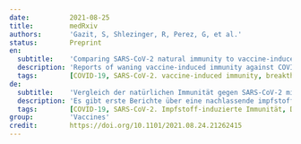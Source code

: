 ```yaml
---
date:          2021-08-25
title:         medRxiv
authors:       'Gazit, S, Shlezinger, R, Perez, G, et al.'
status:        Preprint
en:
  subtitle:    'Comparing SARS-CoV-2 natural immunity to vaccine-induced immunity: reinfections versus breakthrough infections'
  description: 'Reports of waning vaccine-induced immunity against COVID-19 have begun to surface. With that, the comparable long-term protection conferred by previous infection with SARS-CoV-2 remains unclear. We conducted a retrospective observational study comparing three groups: (1)SARS-CoV-2-naïve individuals who received a two-dose regimen of the BioNTech/Pfizer mRNA BNT162b2 vaccine, (2)previously infected individuals who have not been vaccinated, and (3)previously infected and single dose vaccinated individuals. Three multivariate logistic regression models were applied. In all models we evaluated four outcomes: SARS-CoV-2 infection, symptomatic disease, COVID-19-related hospitalization and death. The follow-up period of June 1 to August 14, 2021, when the Delta variant was dominant in Israel. SARS-CoV-2-naïve vaccinees had a 13.06-fold increased risk for breakthrough infection with the Delta variant compared to those previously infected, when the first event (infection or vaccination) occurred during January and February of 2021. The increased risk was significant for symptomatic disease as well. When allowing the infection to occur at any time before vaccination (from March 2020 to February 2021), evidence of waning natural immunity was demonstrated, though SARS-CoV-2 naïve vaccinees had a 5.96-fold increased risk for breakthrough infection and a 7.13-fold increased risk for symptomatic disease. SARS-CoV-2-naïve vaccinees were also at a greater risk for COVID-19-related-hospitalizations compared to those that were previously infected. This study demonstrated that natural immunity confers longer lasting and stronger protection against infection, symptomatic disease and hospitalization caused by the Delta variant of SARS-CoV-2, compared to the BNT162b2 two-dose vaccine-induced immunity. Individuals who were both previously infected with SARS-CoV-2 and given a single dose of the vaccine gained additional protection against the Delta variant.'
  tags:        [COVID-19, SARS-CoV-2. vaccine-induced immunity, breakthrough infections]
de:
  subtitle:    'Vergleich der natürlichen Immunität gegen SARS-CoV-2 mit der durch Impfung induzierten Immunität: Reinfektionen versus Durchbruchsinfektionen'
  description: 'Es gibt erste Berichte über eine nachlassende impfstoffinduzierte Immunität gegen COVID-19. Damit bleibt der vergleichbare Langzeitschutz, der durch eine frühere Infektion mit SARS-CoV-2 vermittelt wird, unklar. Wir haben eine retrospektive Beobachtungsstudie durchgeführt, in der drei Gruppen verglichen wurden: (1) SARS-CoV-2-naive Personen, die mit zwei Dosen des BioNTech/Pfizer mRNA-Impfstoffs BNT162b2 geimpft wurden, (2) zuvor infizierte Personen, die nicht geimpft wurden, und (3) zuvor infizierte und mit einer Dosis geimpfte Personen. Es wurden drei multivariate logistische Regressionsmodelle angewandt. In allen Modellen wurden vier Outcomes ausgewertet: SARS-CoV-2-Infektion, symptomatische Erkrankung, COVID-19-bedingte Krankenhausaufenthalte und Tod. Der Beobachtungszeitraum war vom 1. Juni bis zum 14. August 2021, als die Delta-Variante in Israel vorherrschte. SARS-CoV-2-naive Geimpfte hatten ein 13,06-fach erhöhtes Risiko für eine Durchbruchsinfektion mit der Delta-Variante im Vergleich zu zuvor Infizierten, wenn das erste Ereignis (Infektion oder Impfung) im Januar und Februar 2021 auftrat. Das erhöhte Risiko war auch für symptomatische Erkrankungen signifikant. Wenn die Infektion zu einem beliebigen Zeitpunkt vor der Impfung (von März 2020 bis Februar 2021) erfolgen konnte, zeigten sich Hinweise auf eine abnehmende natürliche Immunität, obwohl naive SARS-CoV-2-Impfwillige ein 5,96-fach erhöhtes Risiko für eine Durchbruchsinfektion und ein 7,13-fach erhöhtes Risiko für eine symptomatische Erkrankung aufwiesen. SARS-CoV-2-naive Geimpfte hatten auch ein höheres Risiko für COVID-19-bedingte Krankenhausaufenthalte im Vergleich zu den zuvor infizierten Personen. Diese Studie hat gezeigt, dass die natürliche Immunität einen länger anhaltenden und stärkeren Schutz vor Infektionen, symptomatischen Erkrankungen und Krankenhausaufenthalten durch die Delta-Variante von SARS-CoV-2 bietet als die durch die Zweidosis-Impfung mit BNT162b2 induzierte Immunität. Personen, die sowohl zuvor mit SARS-CoV-2 infiziert waren als auch eine Einzeldosis des Impfstoffs erhielten, erhielten einen zusätzlichen Schutz gegen die Delta-Variante.' 
  tags:        [COVID-19, SARS-CoV-2. Impfstoff-induzierte Immunität, Durchbruchinfektionen]
group:         'Vaccines'
credit:        https://doi.org/10.1101/2021.08.24.21262415
---
```

